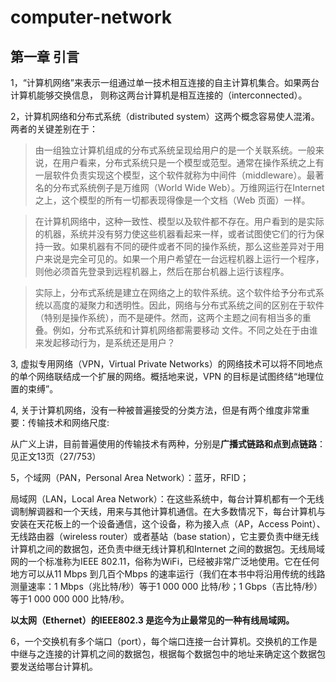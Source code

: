 # computer-network
## 第一章 引言
1，“计算机网络”来表示一组通过单一技术相互连接的自主计算机集合。如果两台计算机能够交换信息， 则称这两台计算机是相互连接的（interconnected）。

2，计算机网络和分布式系统（distributed system）这两个概念容易使人混淆。两者的关键差别在于：

>由一组独立计算机组成的分布式系统呈现给用户的是一个关联系统。一般来说，在用户看来，分布式系统只是一个模型或范型。通常在操作系统之上有一层软件负责实现这个模型，这个软件就称为中间件（middleware）。最著名的分布式系统例子是万维网（World Wide Web）。万维网运行在Internet 之上，这个模型的所有一切都表现得像是一个文档（Web 页面）一样。

>在计算机网络中，这种一致性、模型以及软件都不存在。用户看到的是实际的机器，系统并没有努力使这些机器看起来一样，或者试图使它们的行为保持一致。如果机器有不同的硬件或者不同的操作系统，那么这些差异对于用户来说是完全可见的。如果一个用户希望在一台远程机器上运行一个程序，则他必须首先登录到远程机器上，然后在那台机器上运行该程序。

>实际上，分布式系统是建立在网络之上的软件系统。这个软件给予分布式系统以高度的凝聚力和透明性。因此，网络与分布式系统之间的区别在于软件（特别是操作系统），而不是硬件。然而，这两个主题之间有相当多的重叠。例如，分布式系统和计算机网络都需要移动
文件。不同之处在于由谁来发起移动行为，是系统还是用户？

3, 虚拟专用网络（VPN，Virtual Private Networks）的网络技术可以将不同地点的单个网络联结成一个扩展的网络。概括地来说，VPN 的目标是试图终结“地理位置的束缚”。

4, 关于计算机网络，没有一种被普遍接受的分类方法，但是有两个维度非常重要：传输技术和网络尺度:

从广义上讲，目前普遍使用的传输技术有两种，分别是**广播式链路和点到点链路**：见正文13页（27/753）

5，个域网（PAN，Personal Area Network）：蓝牙，RFID；

局域网（LAN，Local Area Network）：在这些系统中，每台计算机都有一个无线调制解调器和一个天线，用来与其他计算机通信。在大多数情况下，每台计算机与安装在天花板上的一个设备通信，这个设备，称为接入点（AP，Access Point）、无线路由器（wireless router）或者基站（base station），它主要负责中继无线计算机之间的数据包，还负责中继无线计算机和Internet 之间的数据包。无线局域网的一个标准称为IEEE 802.11，俗称为WiFi，已经被非常广泛地使用。它在任何地方可以从11 Mbps 到几百个Mbps 的速率运行（我们在本书中将沿用传统的线路测量速率：1 Mbps（兆比特/秒）等于1 000 000 比特/秒；1 Gbps（吉比特/秒）等于1 000 000 000
比特/秒。

**以太网（Ethernet）的IEEE802.3 是迄今为止最常见的一种有线局域网。**

6，一个交换机有多个端口（port），每个端口连接一台计算机。交换机的工作是中继与之连接的计算机之间的数据包，根据每个数据包中的地址来确定这个数据包要发送给哪台计算机。



